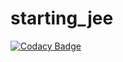 # starting_jee

[![Codacy Badge](https://api.codacy.com/project/badge/Grade/99bdedee7d504dd9867b2fa134c7cc07)](https://app.codacy.com/app/LPIX-11/starting_jee?utm_source=github.com&utm_medium=referral&utm_content=mbayesokhnathiam/starting_jee&utm_campaign=Badge_Grade_Dashboard)
